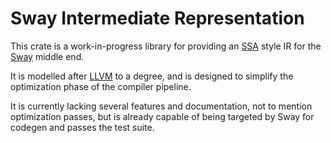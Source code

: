 # Sway Intermediate Representation

This crate is a work-in-progress library for providing an [SSA](https://en.wikipedia.org/wiki/Static_single_assignment_form) style IR for the [Sway](https://github.com/FuelLabs/sway) middle end.

It is modelled after [LLVM](https://llvm.org/docs/LangRef.html) to a degree, and is designed to simplify the optimization phase of the compiler pipeline.

It is currently lacking several features and documentation, not to mention optimization passes, but is already capable of being targeted by Sway for codegen and passes the test suite.

